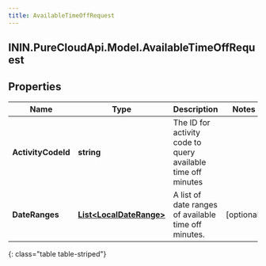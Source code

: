 ```yaml
---
title: AvailableTimeOffRequest
---
```

## ININ.PureCloudApi.Model.AvailableTimeOffRequest

## Properties

|Name | Type | Description | Notes|
|------------ | ------------- | ------------- | -------------|
| **ActivityCodeId** | **string** | The ID for activity code to query available time off minutes | |
| **DateRanges** | [**List&lt;LocalDateRange&gt;**](LocalDateRange.html) | A list of date ranges of available time off minutes. | [optional] |
{: class="table table-striped"}


